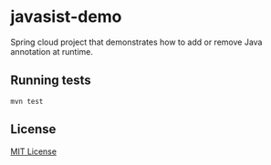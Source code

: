 # javasist-demo

Spring cloud project that demonstrates how to add or remove Java annotation at
runtime.

## Running tests

```
mvn test
```

## License

[MIT License](LICENSE)
